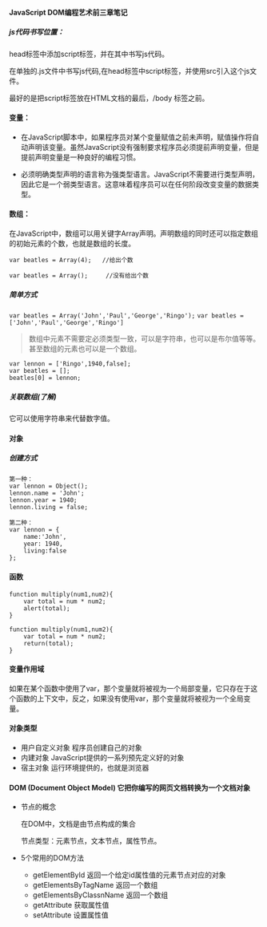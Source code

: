 #### JavaScript DOM编程艺术前三章笔记
##### js代码书写位置：

head标签中添加script标签，并在其中书写js代码。

在单独的.js文件中书写js代码,在head标签中script标签，并使用src引入这个js文件。

最好的是把script标签放在HTML文档的最后，/body 标签之前。

#### 变量：

- 在JavaScript脚本中，如果程序员对某个变量赋值之前未声明，赋值操作将自动声明该变量。虽然JavaScript没有强制要求程序员必须提前声明变量，但是提前声明变量是一种良好的编程习惯。

- 必须明确类型声明的语言称为强类型语言。JavaScript不需要进行类型声明，因此它是一个弱类型语言。这意味着程序员可以在任何阶段改变变量的数据类型。

#### 数组：

在JavaScript中，数组可以用关键字Array声明。声明数组的同时还可以指定数组的初始元素的个数，也就是数组的长度。

`var beatles = Array(4);   //给出个数`

`var beatles = Array();     //没有给出个数` 

##### 简单方式
`var beatles = Array('John','Paul','George','Ringo');`
`var beatles = ['John','Paul','George','Ringo']`

> 数组中元素不需要定必须类型一致，可以是字符串，也可以是布尔值等等。甚至数组的元素也可以是一个数组。

```
var lennon = ['Ringo',1940,false];
var beatles = [];
beatles[0] = lennon;
```

##### 关联数组(了解)
它可以使用字符串来代替数字值。

#### 对象

##### 创建方式
```
第一种：
var lennon = Object();
lennon.name = 'John';
lennon.year = 1940;
lennon.living = false;
```

```
第二种：
var lennon = {
	name:'John',
	year: 1940,
	living:false
};
```

#### 函数

```
function multiply(num1,num2){
	var total = num * num2;
	alert(total);
}
```

```
function multiply(num1,num2){
	var total = num * num2;
	return(total);
}
```

#### 变量作用域
如果在某个函数中使用了var，那个变量就将被视为一个局部变量，它只存在于这个函数的上下文中，反之，如果没有使用var，那个变量就将被视为一个全局变量。
 
#### 对象类型

- 用户自定义对象   程序员创建自己的对象
- 内建对象 JavaScript提供的一系列预先定义好的对象
- 宿主对象 运行环境提供的，也就是浏览器

#### DOM   (Document Object Model) 它把你编写的网页文档转换为一个文档对象
- 节点的概念
	
	在DOM中，文档是由节点构成的集合
	
	节点类型：元素节点，文本节点，属性节点。
- 5个常用的DOM方法
	- getElementById 返回一个给定id属性值的元素节点对应的对象
	- getElementsByTagName 返回一个数组
	- getElementsByClassnName 返回一个数组
	- getAttribute 获取属性值
	- setAttribute 设置属性值